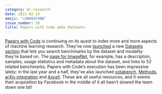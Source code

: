 ```yaml
---
category: ml-research
date: 2021-02-14
emoji: "\U0001F4BB"
issue_number: 59
title: Papers with Code adds Datasets
---
```


[Papers with Code](https://www.paperswithcode.com?utm_campaign=Dynamically%20Typed&utm_medium=email&utm_source=Revue%20newsletter) is continuing on its quest to index more and more aspects of machine learning research.
They’ve now [launched](https://twitter.com/paperswithcode/status/1356627009791807489?utm_campaign=Dynamically%20Typed&utm_medium=email&utm_source=Revue%20newsletter) a new [Datasets section](https://www.paperswithcode.com/datasets?utm_campaign=Dynamically%20Typed&utm_medium=email&utm_source=Revue%20newsletter) that lets you search benchmarks by the dataset and modality they’re based on.
The [page for ImageNet](https://www.paperswithcode.com/dataset/imagenet?utm_campaign=Dynamically%20Typed&utm_medium=email&utm_source=Revue%20newsletter), for example, has a description, samples, usage statistics and metadata about the dataset, and links to 52 related benchmarks.
Papers with Code’s execution has been impressive lately: in the last year and a half, they’ve also launched [sotabench](https://dynamically-typed.netlify.app/stories/2019/papers-with-code-sotabench/?utm_campaign=Dynamically%20Typed&utm_medium=email&utm_source=Revue%20newsletter), [Methods](https://dynamically-typed.netlify.app/stories/2020/papers-with-code-methods-knowledge-graph/?utm_campaign=Dynamically%20Typed&utm_medium=email&utm_source=Revue%20newsletter), [arXiv integration](https://dynamically-typed.netlify.app/links/ml-research/201011-arxiv-and-papers-with-code/?utm_campaign=Dynamically%20Typed&utm_medium=email&utm_source=Revue%20newsletter) and [Axcell](https://dynamically-typed.netlify.app/links/ml-research/200510-papers-with-code-axcell/?utm_campaign=Dynamically%20Typed&utm_medium=email&utm_source=Revue%20newsletter).
These are all useful resources, and it seems their acquisition by Facebook in the middle of it all hasn’t slowed the team down one bit!